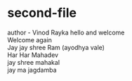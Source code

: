 # second-file

author - Vinod Rayka
hello and welcome
</br>
Welcome again
</br>
Jay jay shree Ram (ayodhya vale)
</br>
Har Har Mahadev
</br>
jay shree mahakal
<br>
jay ma jagdamba
